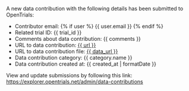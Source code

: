 A new data contribution with the following details has been submitted to OpenTrials:

* Contributor email: {% if user %} {{ user.email }} {% endif %}
* Related trial ID: {{ trial_id }}
* Comments about data contribution: {{ comments }}
* URL to data contribution: <a href="{{ url }}">{{ url }}</a>
* URL to data contribution file: <a href="{{ data_url }}">{{ data_url }}</a>
* Data contribution category: {{ category.name }}
* Data contribution created at: {{ created_at | formatDate }}

View and update submissions by following this link:
https://explorer.opentrials.net/admin/data-contributions

